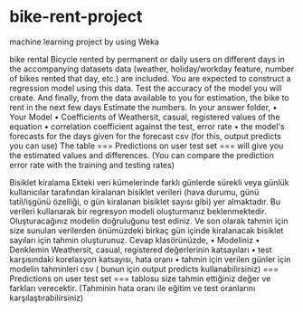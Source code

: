 # bike-rent-project
 machine learning project by using Weka


bike rental
Bicycle rented by permanent or daily users on different days in the accompanying datasets
data (weather, holiday/workday feature, number of bikes rented that day, etc.) are included.
You are expected to construct a regression model using this data.
Test the accuracy of the model you will create.
And finally, from the data available to you for estimation, the bike to rent in the next few days
Estimate the numbers.
In your answer folder, • Your Model
• Coefficients of Weathersit, casual, registered values ​​of the equation
• correlation coefficient against the test, error rate
• the model's forecasts for the days given for the forecast csv (for this, output predicts
you can use)
The table === Predictions on user test set === will give you the estimated values ​​and differences.
(You can compare the prediction error rate with the training and testing rates)



Bisiklet kiralama
Ekteki veri kümelerinde farklı günlerde sürekli veya günlük kullanıcılar tarafından kiralanan bisiklet 
verileri (hava durumu, günü tatil/işgünü özelliği, o gün kiralanan bisiklet sayısı gibi) yer almaktadır. 
Bu verileri kullanarak bir regresyon modeli oluşturmanız beklenmektedir.
Oluşturacağınız modelin doğruluğunu test ediniz.
Ve son olarak tahmin için size sunulan verilerden önümüzdeki birkaç gün içinde kiralanacak bisiklet 
sayıları için tahmin oluşturunuz.
Cevap klasörünüzde, • Modeliniz
• Denklemin Weathersit, casual, registered değerlerinin katsayıları
• test karşısındaki korelasyon katsayısı, hata oranı
• tahmin için verilen günler için modelin tahminleri csv ( bunun için output predicts 
kullanabilirsiniz)
=== Predictions on user test set === tablosu size tahmin ettiğiniz değer ve farkları verecektir.
(Tahminin hata oranı ile eğitim ve test oranlarını karşılaştırabilirsiniz)